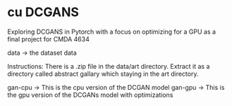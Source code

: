 # cu DCGANS
Exploring DCGANS in Pytorch with a focus on optimizing for a GPU as a final project for CMDA 4634

data -> the dataset data 

Instructions:
There is a .zip file in the data/art directory. Extract it as a directory called abstract gallary which staying in the art directory. 

gan-cpu -> This is the cpu version of the DCGAN model
gan-gpu -> This is the gpu version of the DCGANs model with optimizations  